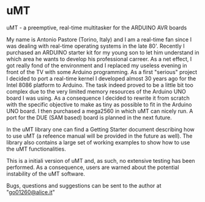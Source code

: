 # uMT
uMT - a preemptive, real-time multitasker for the ARDUINO AVR boards

My name is Antonio Pastore (Torino, Italy) and I am a real-time fan since I was dealing with real-time operating systems in the late 80'. Recently I purchased an ARDUINO starter kit for my young son to let him understand in which area he wants to develop his professional carreer.
As a net effect, I got really fond of the environment and I replaced my useless evening in front of the TV with some Arduino programming. As a first "serious" project I decided to port a real-time kernel I developed almost 30 years ago for the Intel 8086 platform to Arduino. The task indeed proved to be a little bit too complex due to the very limited memory resources of the Arduino UNO board I was using. As a consequence I decided to rewrite it from scratch with the specific objective to make as tiny as possible to fit in the Arduino UNO board. I then purchased a mega2560 in which uMT can nicely run. A port for the DUE (SAM based) board is planned in the next future.

In the uMT library one can find a Getting Starter document describing how to use uMT (a refeence manual will be provided in the future as well). The library also contains a large set of working examples to show how to use the uMT functionalities.

This is a initiali version of uMT and, as such, no extensive testing has been performed. As a consequence, users are warned about the potential instability of the uMT software.

Bugs, questions and suggestions can be sent to the author at "go01260@alice.it"


